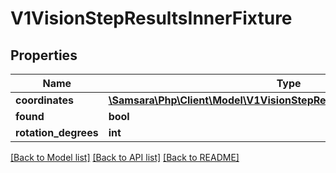 # V1VisionStepResultsInnerFixture

## Properties
Name | Type | Description | Notes
------------ | ------------- | ------------- | -------------
**coordinates** | [**\Samsara\Php\Client\Model\V1VisionStepResultsInnerFixtureCoordinates**](V1VisionStepResultsInnerFixtureCoordinates.md) |  | [optional] 
**found** | **bool** |  | [optional] 
**rotation_degrees** | **int** |  | [optional] 

[[Back to Model list]](../../README.md#documentation-for-models) [[Back to API list]](../../README.md#documentation-for-api-endpoints) [[Back to README]](../../README.md)

